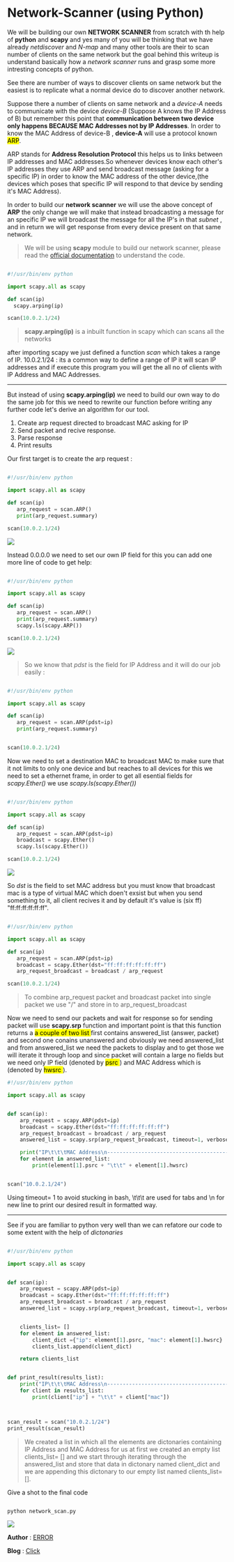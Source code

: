 # Network-Scanner (using Python)

We will be building our own **NETWORK SCANNER** from scratch with th help of **python** and **scapy** and yes many of you will be thinking that we have already *netdiscover* and *N-map* and many other tools are their to scan number of clients on the same network but the goal behind this writeup is understand basically how a *network scanner* runs and grasp some more intresting concepts of python.

See there are number of ways to discover clients on same network but the easiest is to replicate what a normal device do to discover another network.


Suppose there a number of clients on same network and a *device-A* needs to communicate with the device *device-B* (Suppose A knows the IP Address of B) but remember this point that **communication between two device only happens BECAUSE  MAC Addresses not by IP Addresses**. In order to know the MAC Address of device-B , **device-A** will use a protocol known <mark>ARP</mark>.


ARP stands for **Address Resolution Protocol** this helps us to links between IP addresses and MAC addresses.So whenever devices know each other's  IP addresses they use ARP and send broadcast message (asking for a specific IP) in order to know the MAC address of the other device,(the devices which poses that specific IP will respond to that device by sending it's MAC Address).

In order to build our **network scanner** we will use the above concept of **ARP** the only change we will make that instead broadcasting  a message for an specific IP we will broadcast the message for all the IP's in that *subnet* , and in return we will get response from every device present on that same network.

>We will be using **scapy** module to build our network scanner, please read the [official documentation](https://scapy.readthedocs.io/en/latest/) to understand the code.

```python

#!/usr/bin/env python

import scapy.all as scapy

def scan(ip)
  scapy.arping(ip)

scan(10.0.2.1/24)

```

> **scapy.arping(ip)** is a inbuilt function in scapy which can scans all the  networks

after importing scapy we just defined a function *scan* which takes a range of IP.
10.0.2.1/24 : its a common way to define a range of IP it will scan IP addresses and if execute this program you will get the all no of clients with IP Address and MAC Addresses.

---


But instead of using **scapy.arping(ip)** we need to build our own way to do the same job for this we need to rewrite our function before writing any further code let's derive an algorithm for our tool.

1. Create arp request directed to broadcast MAC asking for IP
2. Send packet and recive response.
3. Parse response
4. Print results

Our first target is to create the arp request :

```python

#!/usr/bin/env python

import scapy.all as scapy

def scan(ip)
   arp_request = scan.ARP()
   print(arp_request.summary)

scan(10.0.2.1/24)

```

![](img/network_scanner/nc1.jpeg)

Instead 0.0.0.0 we need to set our own IP field for this you can add one more line of code to get help:

```python

#!/usr/bin/env python

import scapy.all as scapy

def scan(ip)
   arp_request = scan.ARP()
   print(arp_request.summary)
   scapy.ls(scapy.ARP())

scan(10.0.2.1/24)

```
![](img/network_scanner/nc2.jpeg
)
>So we know that *pdst* is the field for IP Address and it will do our job easily :

```python

#!/usr/bin/env python

import scapy.all as scapy

def scan(ip)
   arp_request = scan.ARP(pdst=ip)
   print(arp_request.summary)


scan(10.0.2.1/24)

```
Now we need to set a destination MAC to broadcast MAC to make sure that it not limits to only one device and but  reaches to all devices for this we need to set a ethernet frame, in order to get all esential fields for *scapy.Ether()* we use *scapy.ls(scapy.Ether())*

```python

#!/usr/bin/env python

import scapy.all as scapy

def scan(ip)
   arp_request = scan.ARP(pdst=ip)
   broadcast = scapy.Ether()
   scapy.ls(scapy.Ether())

scan(10.0.2.1/24)

```
![](img/network_scanner/nc2.jpeg)

So  *dst* is the field to set MAC address but you must know that broadcast mac is a type of virtual MAC which doen't exsist but when you send something to it, all client recives it and by default it's  value is (six ff) "ff:ff:ff:ff:ff:ff".

```python

#!/usr/bin/env python

import scapy.all as scapy

def scan(ip)
   arp_request = scan.ARP(pdst=ip)
   broadcast = scapy.Ether(dst="ff:ff:ff:ff:ff:ff")
   arp_request_broadcast = broadcast / arp_request

scan(10.0.2.1/24)

```


>To combine  arp_request packet and broadcast packet into single packet we use "/" and store in to arp_request_broadcast


Now we need to send our packets and wait for response so for sending packet will use **scapy.srp** function and important point is that this function returns a <mark> a couple of two list </mark> first contains answered_list (answer, packet) and second one conains unanswered and  obviously we need answered_list and from answered_list we need the packets to display  and to get those we will iterate it through loop and since packet will contain a large no fields but we need only IP field (denoted by <mark> psrc </mark>) and MAC Address which is (denoted by <mark> hwsrc </mark>).

```python
#!/usr/bin/env python

import scapy.all as scapy


def scan(ip):
    arp_request = scapy.ARP(pdst=ip)
    broadcast = scapy.Ether(dst="ff:ff:ff:ff:ff:ff")
    arp_request_broadcast = broadcast / arp_request
    answered_list = scapy.srp(arp_request_broadcast, timeout=1, verbose=False)[0]

    print("IP\t\t\tMAC Address\n-------------------------------------------------------")
    for element in answered_list:
        print(element[1].psrc + "\t\t" + element[1].hwsrc)


scan("10.0.2.1/24")

```
Using timeout= 1 to avoid stucking in bash, \t\t\t are used for tabs and \n for new line to print our desired result in formatted way.

---

See if you are familiar to python very well than we can refatore our code to some extent with the help of *dictonaries*


```python

#!/usr/bin/env python

import scapy.all as scapy


def scan(ip):
    arp_request = scapy.ARP(pdst=ip)
    broadcast = scapy.Ether(dst="ff:ff:ff:ff:ff:ff")
    arp_request_broadcast = broadcast / arp_request
    answered_list = scapy.srp(arp_request_broadcast, timeout=1, verbose=False)[0]


    clients_list= []
    for element in answered_list:
        client_dict ={"ip": element[1].psrc, "mac": element[1].hwsrc}
        clients_list.append(client_dict)

    return clients_list


def print_result(results_list):
    print("IP\t\t\tMAC Address\n-------------------------------------------------------")
    for client in results_list:
        print(client["ip"] + "\t\t" + client["mac"])



scan_result = scan("10.0.2.1/24")
print_result(scan_result)

```

>We created a list in which all the elements are dictonaries containing IP Address and MAC Address for us at first we created an empty list clients_list= [] and we start through iterating through the answered_list and store that data in dictonary named client_dict and we are appending this dictonary to our empty list named clients_list= [].

Give a shot to the final code 

```bash

python network_scan.py

```

![](img/network_scanner/nc.jpeg)


**Author** : [ERROR](https://github.com/Error-200)

**Blog** : [Click](https://noob-atbash.github.io/network_scan/)
